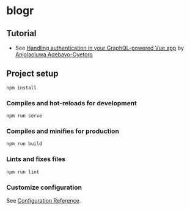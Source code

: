# blogr

## Tutorial 

* See [Handling authentication in your GraphQL-powered Vue app](https://blog.logrocket.com/handling-authentication-in-your-graphql-powered-vue-app/) by [Anjolaoluwa Adebayo-Oyetoro](https://blog.logrocket.com/author/anjolaoluwaadebayooyetoro/)

## Project setup
```
npm install
```

### Compiles and hot-reloads for development
```
npm run serve
```

### Compiles and minifies for production
```
npm run build
```

### Lints and fixes files
```
npm run lint
```

### Customize configuration
See [Configuration Reference](https://cli.vuejs.org/config/).
